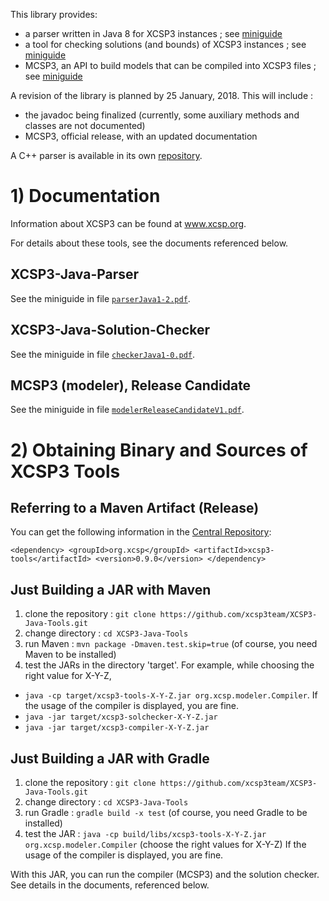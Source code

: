 This library provides:
  * a parser written in Java 8 for XCSP3 instances ; see [miniguide](doc/parserJava1-2.pdf)
  * a tool for checking solutions (and bounds) of XCSP3 instances ; see [miniguide](doc/checkerJava1-0.pdf) 
  * MCSP3, an API to build models that can be compiled into XCSP3 files ; see [miniguide](doc/modelerReleaseCandidateV1.pdf)


A revision of the library is planned by 25 January, 2018. This will include :
  * the javadoc being finalized (currently, some auxiliary methods and classes are not documented)
  * MCSP3, official release, with an updated documentation 

A C++ parser is available in its own [repository](https://github.com/xcsp3team/XCSP3-CPP-Parser).

# 1) Documentation

Information about XCSP3 can be found at www.xcsp.org.

For details about these tools, see the documents referenced below. 

## XCSP3-Java-Parser

See the miniguide in file [`parserJava1-2.pdf`](doc/parserJava1-2.pdf).

## XCSP3-Java-Solution-Checker

See the miniguide in file [`checkerJava1-0.pdf`](doc/checkerJava1-0.pdf).

## MCSP3 (modeler), Release Candidate

See the miniguide in file [`modelerReleaseCandidateV1.pdf`](doc/modelerReleaseCandidateV1.pdf). 

# 2) Obtaining Binary and Sources of XCSP3 Tools 

## Referring to a Maven Artifact (Release)

You can get the following information in the [Central Repository](http://search.maven.org):

`<dependency>
  <groupId>org.xcsp</groupId>
  <artifactId>xcsp3-tools</artifactId>
  <version>0.9.0</version>
</dependency>`

## Just Building a JAR with Maven

1. clone the repository : `git clone https://github.com/xcsp3team/XCSP3-Java-Tools.git`
2. change directory : `cd XCSP3-Java-Tools`
3. run Maven : `mvn package -Dmaven.test.skip=true`  (of course, you need Maven to be installed)
4. test the JARs in the directory 'target'. For example, while choosing the right value for X-Y-Z,
  - `java -cp target/xcsp3-tools-X-Y-Z.jar org.xcsp.modeler.Compiler`. If the usage of the compiler is displayed, you are fine. 
  - `java -jar target/xcsp3-solchecker-X-Y-Z.jar` 
  - `java -jar target/xcsp3-compiler-X-Y-Z.jar` 

## Just Building a JAR with Gradle

1. clone the repository : `git clone https://github.com/xcsp3team/XCSP3-Java-Tools.git`
2. change directory : `cd XCSP3-Java-Tools`
3. run Gradle : `gradle build -x test`  (of course, you need Gradle to be installed)
4. test the JAR : `java -cp build/libs/xcsp3-tools-X-Y-Z.jar org.xcsp.modeler.Compiler` (choose the right values for X-Y-Z)
If the usage of the compiler is displayed, you are fine. 

With this JAR, you can run the compiler (MCSP3) and the solution checker. 
See details in the documents, referenced below. 
  